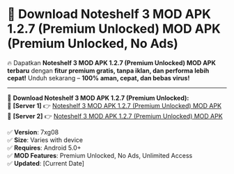 # 🚀 Download Noteshelf 3 MOD APK 1.2.7 (Premium Unlocked) MOD APK (Premium Unlocked, No Ads)  

🔥 Dapatkan **Noteshelf 3 MOD APK 1.2.7 (Premium Unlocked) MOD APK terbaru** dengan **fitur premium gratis, tanpa iklan, dan performa lebih cepat!** Unduh sekarang – **100% aman, cepat, dan bebas virus!**  

---


🔽 **Download Noteshelf 3 MOD APK 1.2.7 (Premium Unlocked):**  
🔹 **[Server 1]** 👉 [Noteshelf 3 MOD APK 1.2.7 (Premium Unlocked) MOD APK](https://apkcomod.com?title=Noteshelf_3_MOD_APK_1.2.7_(Premium_Unlocked))  
🔹 **[Server 2]** 👉 [Noteshelf 3 MOD APK 1.2.7 (Premium Unlocked) MOD APK](https://apkcomod.com?title=Noteshelf_3_MOD_APK_1.2.7_(Premium_Unlocked))  


✅ **Version**: 7xg08  
✅ **Size**: Varies with device  
✅ **Requires**: Android 5.0+  
✅ **MOD Features**: Premium Unlocked, No Ads, Unlimited Access  
✅ **Updated**: [Current Date]  